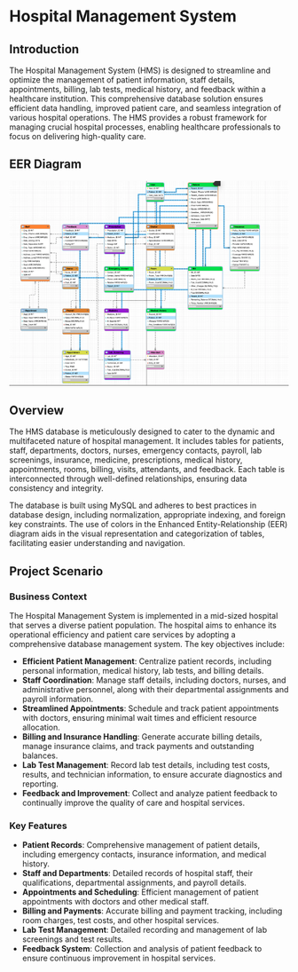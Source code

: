 # Hospital Management System

## Introduction
The Hospital Management System (HMS) is designed to streamline and optimize the management of patient information, staff details, appointments, billing, lab tests, medical history, and feedback within a healthcare institution. This comprehensive database solution ensures efficient data handling, improved patient care, and seamless integration of various hospital operations. The HMS provides a robust framework for managing crucial hospital processes, enabling healthcare professionals to focus on delivering high-quality care.

## EER Diagram

![EER Diagram](https://github.com/diegovillatoromx/HospitalManagementSystem/blob/main/HospitalManagementSystem/diagrams/EER.png)

## Overview
The HMS database is meticulously designed to cater to the dynamic and multifaceted nature of hospital management. It includes tables for patients, staff, departments, doctors, nurses, emergency contacts, payroll, lab screenings, insurance, medicine, prescriptions, medical history, appointments, rooms, billing, visits, attendants, and feedback. Each table is interconnected through well-defined relationships, ensuring data consistency and integrity.

The database is built using MySQL and adheres to best practices in database design, including normalization, appropriate indexing, and foreign key constraints. The use of colors in the Enhanced Entity-Relationship (EER) diagram aids in the visual representation and categorization of tables, facilitating easier understanding and navigation.

## Project Scenario
### Business Context
The Hospital Management System is implemented in a mid-sized hospital that serves a diverse patient population. The hospital aims to enhance its operational efficiency and patient care services by adopting a comprehensive database management system. The key objectives include:

* **Efficient Patient Management**: Centralize patient records, including personal information, medical history, lab tests, and billing details.
* **Staff Coordination**: Manage staff details, including doctors, nurses, and administrative personnel, along with their departmental assignments and payroll information.
* **Streamlined Appointments**: Schedule and track patient appointments with doctors, ensuring minimal wait times and efficient resource allocation.
* **Billing and Insurance Handling**: Generate accurate billing details, manage insurance claims, and track payments and outstanding balances.
* **Lab Test Management**: Record lab test details, including test costs, results, and technician information, to ensure accurate diagnostics and reporting.
* **Feedback and Improvement**: Collect and analyze patient feedback to continually improve the quality of care and hospital services.
  
### Key Features

* **Patient Records**: Comprehensive management of patient details, including emergency contacts, insurance information, and medical history.
* **Staff and Departments**: Detailed records of hospital staff, their qualifications, departmental assignments, and payroll details.
* **Appointments and Scheduling**: Efficient management of patient appointments with doctors and other medical staff.
* **Billing and Payments**: Accurate billing and payment tracking, including room charges, test costs, and other hospital services.
* **Lab Test Management**: Detailed recording and management of lab screenings and test results.
* **Feedback System**: Collection and analysis of patient feedback to ensure continuous improvement in hospital services.
